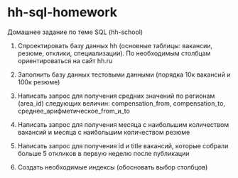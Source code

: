 # hh-sql-homework
Домашнее задание по теме SQL (hh-school)
1. Спроектировать базу данных hh (основные таблицы: вакансии, резюме, отклики, специализации). По необходимым столбцам ориентироваться на сайт hh.ru

2. Заполнить базу данных тестовыми данными (порядка 10к вакансий и 100к резюме)

3. Написать запрос для получения средних значений по регионам (area_id) следующих величин:
compensation_from, compensation_to, среднее_арифметическое_from_и_to

4. Написать запрос для получения месяца с наибольшим количеством вакансий и месяца с наибольшим количеством резюме

5. Написать запрос для получения id и title вакансий, которые собрали больше 5 откликов в первую неделю после публикации

6. Создать необходимые индексы (обосновать выбор столбцов)
